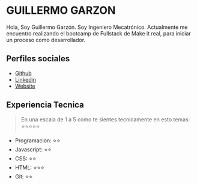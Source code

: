 # GUILLERMO GARZON

Hola, Soy Guillermo Garzón. Soy Ingeniero Mecatrónico. Actualmente me encuentro realizando el bootcamp de Fullstack de Make it real, para iniciar un proceso como desarrollador.

## Perfiles sociales

- [Github](https://github.com/GuilleGarzon)
- [Linkedin](https://www.linkedin.com/in/guillermo-garz%C3%B3n-499094184/)
- [Website](https://gogole.com/)

## Experiencia Tecnica
> En una escala de 1 a 5 como te sientes tecnicamente en esto temas:  ⭐️⭐️⭐️⭐️⭐️

- Programacion: ⭐️⭐️
- Javascript: ⭐️⭐️
- CSS: ⭐️⭐️
- HTML: ⭐️⭐️⭐️
- Git: ⭐️⭐️
